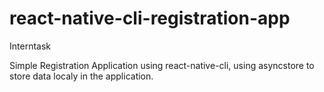 # react-native-cli-registration-app
Interntask

Simple Registration Application using react-native-cli, using asyncstore to store data localy in the application.
